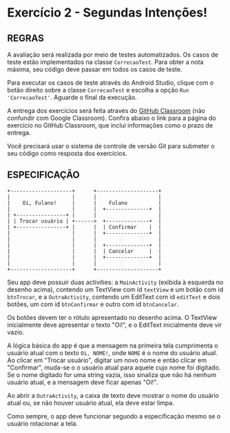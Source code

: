 # Exercício 2 - Segundas Intenções!

## REGRAS

A avaliação será realizada por meio de testes automatizados. Os casos de teste estão implementados na classe `CorrecaoTest`. Para obter a nota máxima, seu código deve passar em todos os casos de teste.

Para executar os casos de teste através do Android Studio, clique com o botão direito sobre a classe `CorrecaoTest` e escolha a opção `Run 'CorrecaoTest'`. Aguarde o final da execução.

A entrega dos exercícios será feita através do [GitHub Classroom](https://classroom.github.com/) (não confundir com Google Classroom). Confira abaixo o link para a página do exercício no GitHub Classroom, que inclui informações como o prazo de entrega.

Você precisará usar o sistema de controle de versão Git para submeter o seu código como resposta dos exercícios.

## ESPECIFICAÇÃO


```
+--------------------+      +--------------------+
|                    |      |                    |
|    Oi, Fulano!     |      |    Fulano          |
|                    |      |  +--------------+  |
| +----------------+ |      |                    |
| | Trocar usuário | +------>  +--------------+  |
| +----------------+ |      |  | Confirmar    |  |
|                    |      |  +--------------+  |
|                    |      |                    |
|                    |      |  +--------------+  |
|                    |      |  | Cancelar     |  |
|                    |      |  +--------------+  |
|                    |      |                    |
+--------------------+      +--------------------+
```

Seu app deve possuir duas activities: a `MainActivity` (exibida à esquerda no desenho acima), contendo um TextView com id `textView` e um botão com id `btnTrocar`, e a `OutraActivity`, contendo um EditText com id `editText` e dois botões, um com id `btnConfirmar` e outro com id `btnCancelar`.

Os botões devem ter o rótulo apresentado no desenho acima. O TextView inicialmente deve apresentar o texto "Oi!", e o EditText inicialmente deve vir vazio.

A lógica básica do app é que a mensagem na primeira tela cumprimenta o usuário atual com o texto `Oi, NOME!`, onde `NOME` é o nome do usuário atual. Ao clicar em "Trocar usuário", digitar um novo nome e então clicar em "Confirmar", muda-se o o usuário atual para aquele cujo nome foi digitado. Se o nome digitado for uma string vazia, isso sinaliza que não há nenhum usuário atual, e a mensagem deve ficar apenas "Oi!".

Ao abrir a `OutraActivity`, a caixa de texto deve mostrar o nome do usuário atual ou, se não houver usuário atual, ela deve estar limpa.

Como sempre, o app deve funcionar segundo a especificação mesmo se o usuário rotacionar a tela.